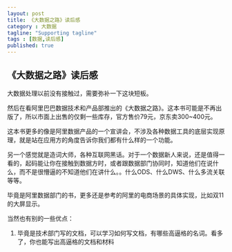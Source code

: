 ```yaml
---
layout: post
title: 《大数据之路》读后感
category : 大数据
tagline: "Supporting tagline"
tags : [数据,读后感]
published: true
---
```


## 《大数据之路》读后感

大数据处理以前没有接触过，需要弥补一下这块短板。

然后在看阿里巴巴数据技术和产品部推出的《大数据之路》。这本书可能是不再出版了，所以市面上出售的仅剩一些库存，官方售价79元，京东卖300~400元。

这本书更多的像是阿里数据产品的一个宣讲会，不涉及各种数据工具的底层实现原理，就是站在应用方的角度告诉你我们都有什么样的一个功能。

另一个感觉就是造词大师，各种互联网黑话。对于一个数据新人来说，还是值得一看的，起码能让你在接触到数据方时，或者跟数据部门协同时，知道他们在说什么，而不是很懵逼的不知道他们在讲什么。。什么ODS、什么DWS、什么多流关联等等。

毕竟是阿里数据部门的书，更多还是参考的阿里的电商场景的具体实现，比如双11的大屏显示。

当然也有别的一些优点：
1. 毕竟是技术部门写的文档，可以学习如何写文档，有哪些高逼格的名词。看多了，你也能写出高逼格的文档和材料
